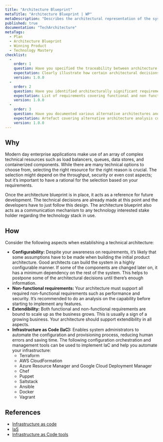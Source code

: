```yaml
---
title: "Architecture Blueprint"
metaTitle: "Architecture Blueprint | WP"
metaDescription: "Describes the architectural representation of the system's components. At the inception implement a feature vertical and the setup of the required infrastructure to act as a guideline for further development."
published: true
documentation: "TechArchitecture"
metaTags:
  - Plan
  - Architecture Blueprint
  - Winning Product
  - Technology Mastery
checklist: 
  -
    order: 1
    question: Have you specified the traceability between architecture blueprint and requirements ?
    expectation: Clearly illustrate how certain architectural decisions have been taken to address each product requirement. An architecture decision log should be available to understand how assumptions and validation has taken place over a period of time.
    version: 1.0.0
  -
    order: 2
    question: Have you identified architecturally significant requirements? 
    expectation: List of requirements covering functional and non functional which has a direct impact for product architecture
    version: 1.0.0
  -
    order: 3
    question: Have you documented various alternative architectures and tradeoff analysis before focusing on a specific architecture?
    expectation: Artefact covering alternative architecture analysis covering aspects of typical quality attributes of the product
    version: 1.0.0
---
```



## Why

Modern day enterprise applications make use of an array of complex technical resources such as load balancers, queues, data stores, and containerized components. While there are many technical options to choose from, selecting the right resource for the right reason is crucial. The selection might depend on the throughput, security or even cost aspects; but it’s important to have a rational for the selection based on your requirements.

Once the architecture blueprint is in place, it acts as a reference for future development. The technical decisions are already made at this point and the developers have to just follow this design. The architecture blueprint also acts as a communication mechanism to any technology interested stake holder regarding the technology stack in use.

## How

Consider the following aspects when establishing a technical architecture:

- **Configurability:** Despite your awareness on requirements, it’s likely that some assumptions have to be made when building the initial product architecture. Good architects can build the system in a highly configurable manner. If some of the components are changed later on, it has a minimum dependency on the rest of the system. This helps to postpone some of the architectural decisions until there’s enough information.
- **Non-functional requirements:** Your architecture must support all required non-functional requirements such as performance and security. It’s recommended to do an analysis on the capability before starting to implement any features.
- **Extendibility:** Both functional and non-functional requirements are bound to scale up as the business grows. This is usually a sign of a growing business. Your architecture should support extendibility in all aspects.
- **Infrastructure as Code (IaC):** Enables system administrators to automate the configuration and provisioning process, reducing human errors and saving time. The following configuration orchestration and management tools can be used to implement IaC and help you automate your infrastructure:
  - Terraform
  - AWS CloudFormation
  - Azure Resource Manager and Google Cloud Deployment Manager
  - Chef
  - Puppet
  - Saltstack
  - Ansible
  - Docker
  - Vagrant

## References

- [Infrastructure as code](https://en.wikipedia.org/wiki/Infrastructure_as_code)
- [IaS](https://www.plutora.com/blog/infrastructure-as-code)
- [Infrastructure as Code tools](https://www.thorntech.com/2018/04/15-infrastructure-as-code-tools/)

